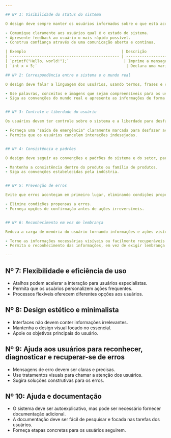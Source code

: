 ```yaml
---

## Nº 1: Visibilidade do status do sistema

O design deve sempre manter os usuários informados sobre o que está acontecendo, por meio de feedback apropriado em um período de tempo razoável.

- Comunique claramente aos usuários qual é o estado do sistema.
- Apresente feedback ao usuário o mais rápido possível.
- Construa confiança através de uma comunicação aberta e contínua.

| Exemplo                                          | Descrição                                                                                       |
| ------------------------------------------------ | ----------------------------------------------------------------------------------------------- |
| `printf("Hello, world!");`                        | Imprime a mensagem "Hello, world!" no console.                                                  |
| `int x = 5;`                                       | Declara uma variável inteira chamada "x" e atribui o valor 5.                                    |   |

## Nº 2: Correspondência entre o sistema e o mundo real

O design deve falar a linguagem dos usuários, usando termos, frases e conceitos familiares a eles.

- Use palavras, conceitos e imagens que sejam compreensíveis para os usuários.
- Siga as convenções do mundo real e apresente as informações de forma lógica.


## Nº 3: Controle e liberdade do usuário

Os usuários devem ter controle sobre o sistema e a liberdade para desfazer ações indesejadas.

- Forneça uma "saída de emergência" claramente marcada para desfazer ações.
- Permita que os usuários cancelem interações indesejadas.


## Nº 4: Consistência e padrões

O design deve seguir as convenções e padrões do sistema e do setor, para que os usuários não fiquem confusos.

- Mantenha a consistência dentro do produto ou família de produtos.
- Siga as convenções estabelecidas pela indústria.


## Nº 5: Prevenção de erros

Evite que erros aconteçam em primeiro lugar, eliminando condições propensas a erros e oferecendo confirmação antes de ações irreversíveis.

- Elimine condições propensas a erros.
- Forneça opções de confirmação antes de ações irreversíveis.


## Nº 6: Reconhecimento em vez de lembrança

Reduza a carga de memória do usuário tornando informações e ações visíveis e facilmente acessíveis.

- Torne as informações necessárias visíveis ou facilmente recuperáveis.
- Permita o reconhecimento das informações, em vez de exigir lembrança.

---
```


## Nº 7: Flexibilidade e eficiência de uso

- Atalhos podem acelerar a interação para usuários especialistas.
- Permita que os usuários personalizem ações frequentes.
- Processos flexíveis oferecem diferentes opções aos usuários.


## Nº 8: Design estético e minimalista

- Interfaces não devem conter informações irrelevantes.
- Mantenha o design visual focado no essencial.
- Apoie os objetivos principais do usuário.


## Nº 9: Ajuda aos usuários para reconhecer, diagnosticar e recuperar-se de erros

- Mensagens de erro devem ser claras e precisas.
- Use tratamentos visuais para chamar a atenção dos usuários.
- Sugira soluções construtivas para os erros.



## Nº 10: Ajuda e documentação

- O sistema deve ser autoexplicativo, mas pode ser necessário fornecer documentação adicional.
- A documentação deve ser fácil de pesquisar e focada nas tarefas dos usuários.
- Forneça etapas concretas para os usuários seguirem.


